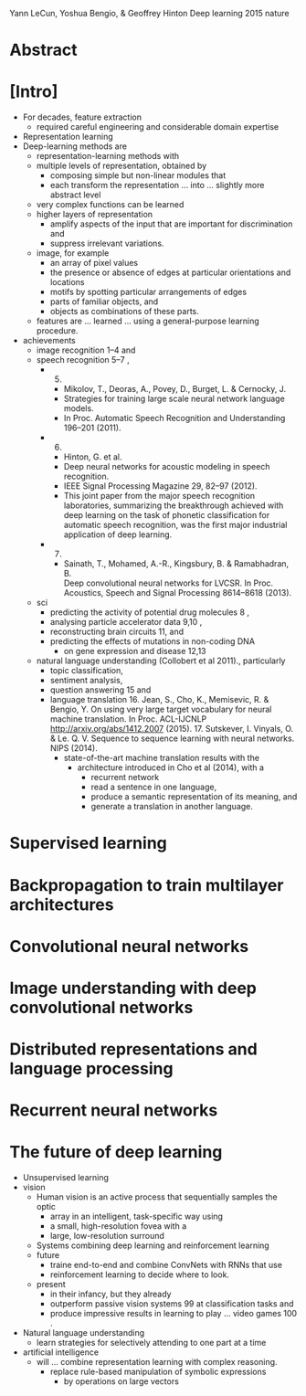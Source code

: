 Yann LeCun, Yoshua Bengio, & Geoffrey Hinton
Deep learning
2015 nature

# Abstract

# [Intro]

* For decades, feature extraction
  * required careful engineering and considerable domain expertise 
* Representation learning
* Deep-learning methods are 
  * representation-learning methods with 
  * multiple levels of representation, obtained by 
    * composing simple but non-linear modules that
    * each transform the representation ... into ... slightly more abstract level
  * very complex functions can be learned
  * higher layers of representation 
    * amplify aspects of the input that are important for discrimination and
    * suppress irrelevant variations. 
  * image, for example
    * an array of pixel values
    * the presence or absence of edges at particular orientations and locations 
    * motifs by spotting particular arrangements of edges
    * parts of familiar objects, and
    * objects as combinations of these parts.
  * features are ... learned ... using a general-purpose learning procedure.
* achievements
  * image recognition 1–4 and 
  * speech recognition 5–7 , 
    * 5.   
      * Mikolov, T., Deoras, A., Povey, D., Burget, L. & Cernocky, J.
      * Strategies for training large scale neural network language models. 
      * In Proc. Automatic Speech Recognition and Understanding 196–201 (2011).
    * 6.   
      * Hinton, G. et al. 
      * Deep neural networks for acoustic modeling in speech recognition. 
      * IEEE Signal Processing Magazine 29, 82–97 (2012).  
      * This joint paper from the major speech recognition laboratories,
        summarizing the breakthrough achieved with deep learning on the task
        of phonetic classification for automatic speech recognition, was the
        first major industrial application of deep learning.  
    * 7.   
      * Sainath, T., Mohamed, A.-R., Kingsbury, B. & Ramabhadran, B.  
        Deep convolutional neural networks for LVCSR. 
        In Proc. Acoustics, Speech and Signal Processing 8614–8618 (2013).
  * sci
    * predicting the activity of potential drug molecules 8 , 
    * analysing particle accelerator data 9,10 , 
    * reconstructing brain circuits 11, and 
    * predicting the effects of mutations in non-coding DNA 
      * on gene expression and disease 12,13
  * natural language understanding (Collobert et al 2011)., particularly 
    * topic classification,
    * sentiment analysis, 
    * question answering 15 and 
    * language translation
      16.  Jean, S., Cho, K., Memisevic, R. & Bengio, Y. 
        On using very large target vocabulary for neural machine translation. 
        In Proc. ACL-IJCNLP http://arxiv.org/abs/1412.2007 (2015).
      17.  Sutskever, I. Vinyals, O. & Le. Q. V. 
        Sequence to sequence learning with neural networks. 
        NIPS (2014).  
      * state-of-the-art machine translation results with the 
        * architecture introduced in Cho et al (2014), with a 
          * recurrent network
          * read a sentence in one language, 
          * produce a semantic representation of its meaning, and 
          * generate a translation in another language.

# Supervised learning

# Backpropagation to train multilayer architectures

# Convolutional neural networks

# Image understanding with deep convolutional networks

# Distributed representations and language processing

# Recurrent neural networks

# The future of deep learning
  * Unsupervised learning
  * vision
    * Human vision is an active process that sequentially samples the optic
      * array in an intelligent, task-specific way using 
      * a small, high-resolution fovea with a 
      * large, low-resolution surround
    * Systems combining deep learning and reinforcement learning
    * future
      * traine end-to-end and combine ConvNets with RNNs that use
      * reinforcement learning to decide where to look.
    * present
      * in their infancy, but they already
      * outperform passive vision systems 99 at classification tasks and
      * produce impressive results in learning to play ...  video games 100 .
  * Natural language understanding 
    * learn strategies for selectively attending to one part at a time
  * artificial intelligence 
    * will ... combine representation learning with complex reasoning.
      * replace rule-based manipulation of symbolic expressions 
        * by operations on large vectors
